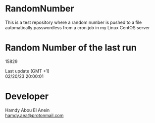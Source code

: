 # RandomNumber    
This is a test repository where a random number is pushed to a file automatically passwordless from a cron job in my Linux CentOS server    
# Random Number of the last run   
15829
      
Last update (GMT +1)    
02/20/23 20:00:01
# Developer    
Hamdy Abou El Anein   
hamdy.aea@protonmail.com
